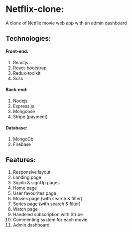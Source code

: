 # Netflix-clone:
A clone of Netflix movie web app with an admin dashboard

## Technologies:
  #### Front-end:
  1. Reactjs
  2. React-bootstrap
  3. Redux-toolkit
  4. Scss
  
  #### Back-end:
  1. Nodejs
  2. Express.js
  3. Mongoose
  4. Stripe (payment)
  
  #### Database:
  1. MongoDb
  2. Firebase
  
## Features:
1. Responsive layout
2. Landing page
3. SignIn & signUp pages
4. Home page
5. User favourites page
6. Movies page (with search & filter)
7. Series page (with search & filter)
8. Watch page
9. Handeled subscription with Stripe
10. Commenting system for each movie
11. Admin dashboard

